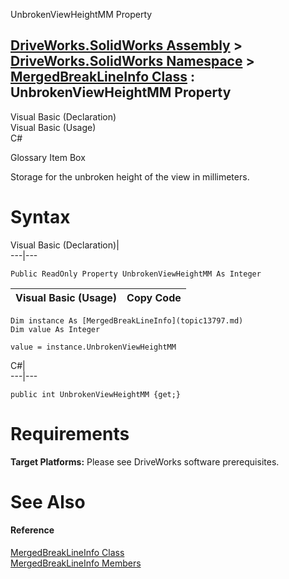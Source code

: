 UnbrokenViewHeightMM Property   
  
[DriveWorks.SolidWorks Assembly](topic13342.md) > [DriveWorks.SolidWorks Namespace](topic13345.md) > [MergedBreakLineInfo Class](topic13797.md) : UnbrokenViewHeightMM Property  
---  
  
Visual Basic (Declaration)    
Visual Basic (Usage)    
C# 

Glossary Item Box

Storage for the unbroken height of the view in millimeters. 

# Syntax

Visual Basic (Declaration)|   
---|---  
      
    
    Public ReadOnly Property UnbrokenViewHeightMM As Integer  
  
Visual Basic (Usage)| Copy Code  
---|---  
      
    
    Dim instance As [MergedBreakLineInfo](topic13797.md)
    Dim value As Integer
     
    value = instance.UnbrokenViewHeightMM  
  
C#|   
---|---  
      
    
    public int UnbrokenViewHeightMM {get;}  
  
# Requirements

**Target Platforms:** Please see DriveWorks software prerequisites.

# See Also

#### Reference

[MergedBreakLineInfo Class](topic13797.md)   
[MergedBreakLineInfo Members](topic13798.md)


